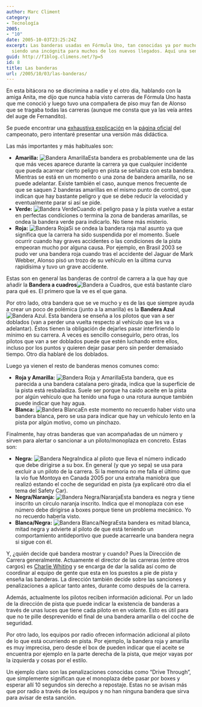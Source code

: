 ```yaml
---
author: Marc Climent
category:
- Tecnología
2005:
- "10"
date: 2005-10-03T23:25:24Z
excerpt: Las banderas usadas en Fórmula Uno, tan conocidas ya por muchos, aún siguen
  siendo una incógnita para muchos de los nuevos llegados. Aquí una sencilla explicación.
guid: http://f1blog.climens.net/?p=5
id: 8
title: Las banderas
url: /2005/10/03/las-banderas/
---
```


En esta bitácora no se discrimina a nadie y el otro dia, hablando con la amiga Anita, me dijo que nunca había visto carreras de Fórmula Uno hasta que me conoció y luego tuvo una compañera de piso muy fan de Alonso que se tragaba todas las carreras (aunque me consta que ya las veía antes del auge de Fernandito).
  
Se puede encontrar una [exhaustiva explicación](http://www.formula1.com/inside_f1/understanding_the_sport/5282.html) en la [página oficial](http://www.formula1.com/) del campeonato, pero intentaré presentar una versión más didáctica.
  
Las más importantes y más habituales son:

  * **Amarilla:** <img class="alignright" src="//upload.wikimedia.org/wikipedia/commons/thumb/1/11/F1_yellow_flag.svg/70px-F1_yellow_flag.svg.png" alt="Bandera Amarilla" />Esta bandera es probablemente una de las que más veces aparece durante la carrera ya que cualquier incidente que pueda acarrear cierto peligro en pista se señaliza con esta bandera. Mientras se está en un momento o una zona de bandera amarilla, no se puede adelantar. Existe también el caso, aunque menos frecuente de que se saquen 2 banderas amarillas en el mismo punto de control, que indican que hay bastante peligro y que se debe reducir la velocidad y eventualmente parar si así se pide.
  * **Verde:** <img class="alignright" src="//upload.wikimedia.org/wikipedia/commons/thumb/d/d9/F1_green_flag.svg/70px-F1_green_flag.svg.png" alt="Bandera Verde" />Cuando el peligro pasa y la pista vuelve a estar en perfectas condiciones o termina la zona de banderas amarillas, se ondea la bandera verde para indicarlo. No tiene más misterio.
  * **Roja:** <img class="alignright" src="//upload.wikimedia.org/wikipedia/commons/thumb/8/81/F1_red_flag.svg/70px-F1_red_flag.svg.png" alt="Bandera Roja" />Si se ondea la bandera roja mal asunto ya que significa que la carrera ha sido suspendida por el momento. Suele ocurrir cuando hay graves accidentes o las condiciones de la pista empeoran mucho por alguna causa. Por ejemplo, en Brasil 2003 se pudo ver una bandera roja cuando tras el accidente del Jaguar de Mark Webber, Alonso pisó un trozo de su vehículo en la última curva rapidísima y tuvo un grave accidente.
  
Estas son en general las banderas de control de carrera a la que hay que añadir la **Bandera a cuadros**<img class="alignright" src="//upload.wikimedia.org/wikipedia/commons/thumb/9/99/F1_chequered_flag.svg/68px-F1_chequered_flag.svg.png" alt="Bandera a Cuadros" />, que está bastante claro para qué es. El primero que la ve es el que gana.
  
Por otro lado, otra bandera que se ve mucho y es de las que siempre ayuda a crear un poco de polémica (junto a la amarilla) es la **Bandera Azul**<img class="alignright" src="//upload.wikimedia.org/wikipedia/commons/thumb/f/f5/F1_light_blue_flag.svg/70px-F1_light_blue_flag.svg.png" alt="Bandera Azul" />. Esta bandera se enseña a los pilotos que van a ser doblados (van a perder una vuelta respecto al vehículo que les va a adelantar). Éstos tienen la obligación de dejarles pasar interfiriendo lo mínimo en su carrera. A veces es sencillo conseguirlo, pero otras, los pilotos que van a ser doblados puede que estén luchando entre ellos, incluso por los puntos y quieren dejar pasar pero sin perder demasiado tiempo. Otro día hablaré de los doblados.
  
Luego ya vienen el resto de banderas menos comunes como:

  * **Roja y Amarilla:** <img class="alignright" src="//upload.wikimedia.org/wikipedia/commons/thumb/a/a3/F1_yellow_flag_with_red_stripes.svg/70px-F1_yellow_flag_with_red_stripes.svg.png" alt="Bandera Roja y Amarilla" />Esta bandera, que es parecida a una bandera catalana pero girada, indica que la superficie de la pista está resbaladiza. Suele ser porque ha caido aceite en la pista por algún vehículo que ha tenido una fuga o una rotura aunque también puede indicar que hay agua.
  * **Blanca:** <img class="alignright" src="//upload.wikimedia.org/wikipedia/commons/thumb/6/62/F1_white_flag.svg/68px-F1_white_flag.svg.png" alt="Bandera Blanca" />En este momento no recuerdo haber visto una bandera blanca, pero se usa para indicar que hay un vehículo lento en la pista por algún motivo, como un pinchazo.

Finalmente, hay otras banderas que van acompañadas de un número y sirven para alertar o sancionar a un piloto/monoplaza en concreto. Estas son:

  * **Negra:** <img class="alignright" src="//upload.wikimedia.org/wikipedia/commons/thumb/6/6b/F1_black_flag.svg/70px-F1_black_flag.svg.png" alt="Bandera Negra" />Indica al piloto que lleva el número indicado que debe dirigirse a su box. En general (y que yo sepa) se usa para excluir a un piloto de la carrera. Si la memoria no me falla el último que la vio fue Montoya en Canada 2005 por una extraña maniobra que realizó estando el coche de seguridad en pista (ya explicaré otro dia el tema del Safety Car).
  * **Negra/Naranja:** <img class="alignright" src="//upload.wikimedia.org/wikipedia/commons/thumb/4/45/F1_black_flag_with_orange_circle.svg/70px-F1_black_flag_with_orange_circle.svg.png" alt="Bandera Negra/Naranja" />Esta bandera es negra y tiene inscrito un círculo naranja inscrito. Indica que el monoplaza con ese número debe dirigirse a boxes porque tiene un problema mecánico. Yo no recuerdo haberla visto.
  * **Blanca/Negra:** <img class="alignright" src="//upload.wikimedia.org/wikipedia/commons/thumb/9/90/F1_black_and_white_diagonal_flag.svg/68px-F1_black_and_white_diagonal_flag.svg.png" alt="Bandera Blanca/Negra" />Esta bandera es mitad blanca, mitad negra y advierte al piloto de que está teniendo un comportamiento antideportivo que puede acarrearle una bandera negra si sigue con él.

Y, ¿quién decide qué bandera mostrar y cuando? Pues la Dirección de Carrera generalmente. Actuamente el director de las carreras (entre otros cargos) es [Charlie Whiting](http://en.wikipedia.org/wiki/Charlie_Whiting) y se encarga de dar la salida así como de coordinar al equipo de gente que esta en los puestos a pie de pista y enseña las banderas. La dirección también decide sobre las sanciones y penalizaciones a aplicar tanto antes, durante como después de la carrera.

Además, actualmente los pilotos reciben información adicional. Por un lado de la dirección de pista que puede indicar la existencia de banderas a través de unas luces que tiene cada piloto en en volante. Esto es útil para que no te pille desprevenido el final de una bandera amarilla o del coche de seguridad.
  
Por otro lado, los equipos por radio ofrecen información adicional al piloto de lo que está ocurriendo en pista. Por ejemplo, la bandera roja y amarilla es muy imprecisa, pero desde el box de pueden indicar que el aceite se encuentra por ejemplo en la parte derecha de la pista, que mejor vayas por la izquierda y cosas por el estilo.
  
Un ejemplo claro son las penalizaciones conocidas como &#8220;Drive Through&#8221;, que simplemente significan que el monoplaza debe pasar por boxes y esperar allí 10 segundos sin derecho a repostaje. Estas no se avisan más que por radio a través de los equipos y no han ninguna bandera que sirva para avisar de esta sanción.

</strong>